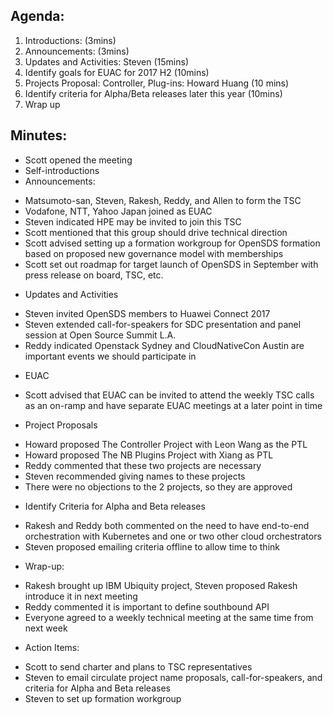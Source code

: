 ## Agenda:
1.	Introductions: (3mins)
2.	Announcements: (3mins)
3.	Updates and Activities: Steven (15mins)
4.	Identify goals for EUAC for 2017 H2 (10mins)
5.	Projects Proposal: Controller, Plug-ins: Howard Huang (10 mins)	
6.	Identify criteria for Alpha/Beta releases later this year (10mins)
7.	Wrap up


## Minutes:
-	Scott opened the meeting
-	Self-introductions 
-	Announcements: 
*	Matsumoto-san, Steven, Rakesh, Reddy, and Allen to form the TSC
*	Vodafone, NTT, Yahoo Japan joined as EUAC
*	Steven indicated HPE may be invited to join this TSC
*	Scott mentioned that this group should drive technical direction
*	Scott advised setting up a formation workgroup for OpenSDS formation based on proposed new governance model with memberships
*	Scott set out roadmap for target launch of OpenSDS in September with press release on board, TSC, etc.
-	Updates and Activities
*	Steven invited OpenSDS members to Huawei Connect 2017
*	Steven extended call-for-speakers for SDC presentation and panel session at Open Source Summit L.A.
*	Reddy indicated Openstack Sydney and CloudNativeCon Austin are important events we should participate in
-	EUAC
*	Scott advised that EUAC can be invited to attend the weekly TSC calls as an on-ramp and have separate EUAC meetings at a later point in time
-	Project Proposals
*	Howard proposed The Controller Project with Leon Wang as the PTL 
*	Howard proposed The NB Plugins Project with Xiang as PTL
*	Reddy commented that these two projects are necessary
*	Steven recommended giving names to these projects
*	There were no objections to the 2 projects, so they are approved 
-	Identify Criteria for Alpha and Beta releases
*	Rakesh and Reddy both commented on the need to have end-to-end orchestration with Kubernetes and one or two other cloud orchestrators
*	Steven proposed emailing criteria offline to allow time to think
-	Wrap-up:
*	Rakesh brought up IBM Ubiquity project, Steven proposed Rakesh introduce it in next meeting
*	Reddy commented it is important to define southbound API
*	Everyone agreed to a weekly technical meeting at the same time from next week
-	Action Items:
*	Scott to send charter and plans to TSC representatives
*	Steven to email circulate project name proposals, call-for-speakers, and criteria for Alpha and Beta releases
*	Steven to set up formation workgroup

